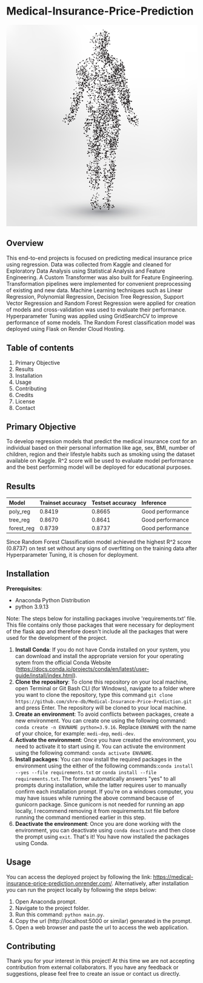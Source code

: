 # Medical-Insurance-Price-Prediction
![Alt text](vector_graphics/OKY6FW0.jpg)


Overview 
--------

This end-to-end projects is focused on predicting medical insurance price using regression. Data was collected from Kaggle and cleaned for Exploratory Data Analysis using Statistical Analysis and Feature Engineering. A Custom Transformer was also built for Feature Engineering. Transformation pipelines were implemented for convenient preprocessing of existing and new data. Machine Learning techniques such as Linear Regression, Polynomial Regression, Decision Tree Regression, Support Vector Regression and Random Forest Regression were applied for creation of models and cross-validation was used to evaluate their performance. Hyperparameter Tuning was applied using GridSearchCV to improve performance of some models. The Random Forest classification model was deployed using Flask on Render Cloud Hosting.

Table of contents 
----------------- 

1. Primary Objective
2. Results
3. Installation
4. Usage
5. Contributing
6. Credits
7. License
8. Contact

Primary Objective 
----------------- 

To develop regression models that predict the medical insurance cost for an individual based on their personal information like age, sex, BMI, number of children, region and their lifestyle habits such as smoking using the dataset available on Kaggle. R^2 score will be used to evaluate model performance and the best performing model will be deployed for educational purposes.

Results 
-------
|Model|Trainset accuracy|Testset accuracy|Inference|
|:-|:-|:-|:-|
|poly_reg|0.8419|0.8665|Good performance|
|tree_reg|0.8670|0.8641|Good performance|
|forest_reg|0.8739|0.8737|Good performance|

Since Random Forest Classification model achieved the highest R^2 score (0.8737) on test set without any signs of overfitting on the training data after Hyperparameter Tuning, it is chosen for deployment.

Installation 
------------ 

**Prerequisites**:

- Anaconda Python Distribution
- python 3.9.13

Note: The steps below for installing packages involve 'requirements.txt' file. This file contains only those packages that were necessary for deployment of the flask app and therefore doesn't include all the packages that were used for the development of the project.


1. **Install Conda**: If you do not have Conda installed on your system, you can download and install the appropriate version for your operating sytem from the official Conda Website (https://docs.conda.io/projects/conda/en/latest/user-guide/install/index.html).
2. **Clone the repository**: To clone this repository on your local machine,  open Terminal or Git Bash CLI (for Windows), navigate to a folder where you want to clone the repository, type this command `git clone https://github.com/shre-db/Medical-Insurance-Price-Prediction.git` and press Enter. The repository will be cloned to your local machine.
3. **Create an environment**: To avoid conflicts between packages, create a new environment. You can create one using the following command: `conda create -n ENVNAME python=3.9.16`. Replace `ENVNAME` with the name of your choice, for example: `medi-dep`, `medi-dev`.
4. **Activate the environment**: Once you have created the environment, you need to activate it to start using it. You can activate the environment using the following command: `conda activate ENVNAME`.
5. **Install packages**: You can now install the required packages in the environment using the either of the following commands:`conda install --yes --file requirements.txt` or `conda install --file requirements.txt`. The former automatically answers "yes" to all prompts during installation, while the latter requires user to manually confirm each installation prompt. If you're on a windows computer, you may have issues while running the above command because of gunicorn package. Since gunicorn is not needed for running an app locally, I recommend removing it from requirements.txt file before running the command mentioned earlier in this step.
6. **Deactivate the environment**: Once you are done working with the environment, you can deactivate using `conda deactivate` and then close the prompt using `exit`. That's it! You have now installed the packages using Conda.

Usage 
----- 

You can access the deployed project by following the link: https://medical-insurance-price-prediction.onrender.com/. Alternatively, after installation you can run the project locally by following the steps below:

1. Open Anaconda prompt.
2. Navigate to the project folder.
3. Run this command: `python main.py`.
4. Copy the url (http://localhost:5000 or similar) generated in the prompt.
5. Open a web browser and paste the url to access the web application.


Contributing 
------------ 

Thank you for your interest in this project! At this time we are not accepting contribution from external collaborators. If you have any feedback or suggestions, please feel free to create an issue or contact us directly.
